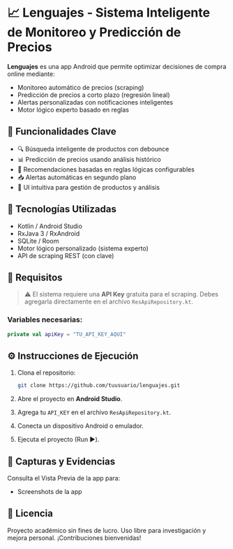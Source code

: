 
# 📈 Lenguajes - Sistema Inteligente de Monitoreo y Predicción de Precios

**Lenguajes** es una app Android que permite optimizar decisiones de compra online mediante:
- Monitoreo automático de precios (scraping)
- Predicción de precios a corto plazo (regresión lineal)
- Alertas personalizadas con notificaciones inteligentes
- Motor lógico experto basado en reglas

## 🚀 Funcionalidades Clave

- 🔍 Búsqueda inteligente de productos con debounce
- 📊 Predicción de precios usando análisis histórico
- 🧠 Recomendaciones basadas en reglas lógicas configurables
- 📥 Alertas automáticas en segundo plano
- 📱 UI intuitiva para gestión de productos y análisis

## 🧪 Tecnologías Utilizadas

- Kotlin / Android Studio
- RxJava 3 / RxAndroid
- SQLite / Room
- Motor lógico personalizado (sistema experto)
- API de scraping REST (con clave)

## 🔑 Requisitos

> ⚠️ El sistema requiere una **API Key** gratuita para el scraping. Debes agregarla directamente en el archivo `ResApiRepository.kt`.

### Variables necesarias:
```kotlin
private val apiKey = "TU_API_KEY_AQUI"
```

## ⚙️ Instrucciones de Ejecución

1. Clona el repositorio:
   ```bash
   git clone https://github.com/tuusuario/lenguajes.git
   ```

2. Abre el proyecto en **Android Studio**.

3. Agrega tu `API_KEY` en el archivo `ResApiRepository.kt`.

4. Conecta un dispositivo Android o emulador.

5. Ejecuta el proyecto (Run ▶️).

## 📸 Capturas y Evidencias

Consulta el Vista Previa de la app para:
- Screenshots de la app

## 📄 Licencia

Proyecto académico sin fines de lucro. Uso libre para investigación y mejora personal. ¡Contribuciones bienvenidas!

